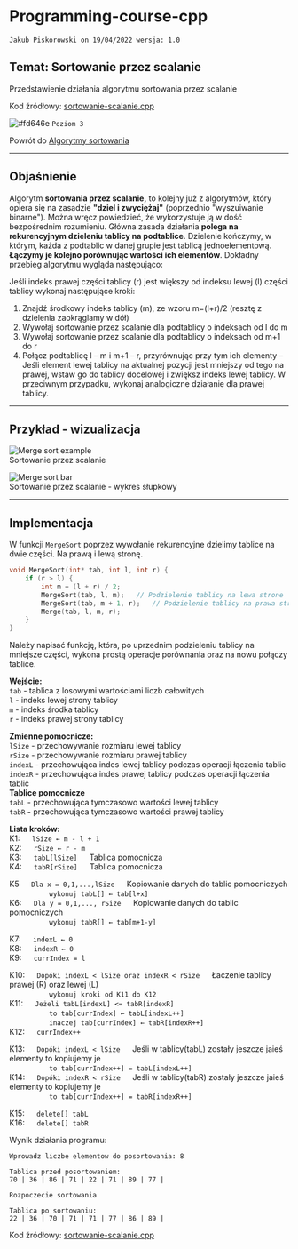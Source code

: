 # Programming-course-cpp

`Jakub Piskorowski on 19/04/2022 wersja: 1.0`

## Temat: Sortowanie przez scalanie

Przedstawienie działania algorytmu sortowania przez scalanie

Kod źródłowy:
[sortowanie-scalanie.cpp](sortowanie-scalanie.cpp)

![#fd646e](https://via.placeholder.com/15/fd646e/000000?text=+) `Poziom 3`

Powrót do [Algorytmy sortowania](/2-algorytmika/2-4-algorytmy-sortowania/README.md)

---

## Objaśnienie

Algorytm **sortowania przez scalanie,** to kolejny już z algorytmów, który opiera się na zasadzie **"dziel i zwyciężaj"** (poprzednio "wyszuiwanie binarne"). Można wręcz powiedzieć, że wykorzystuje ją w dość bezpośrednim rozumieniu. Główna zasada działania **polega na rekurencyjnym dzieleniu tablicy na podtablice**. Dzielenie kończymy, w którym, każda z podtablic w danej grupie jest tablicą jednoelementową. **Łączymy je kolejno porównując wartości ich elementów**. Dokładny przebieg algorytmu wygląda następująco:

Jeśli indeks prawej części tablicy (r) jest większy od indeksu lewej (l) części tablicy wykonaj następujące kroki:

1. Znajdź środkowy indeks tablicy (m), ze wzoru m=(l+r)/2 (resztę z dzielenia zaokrąglamy w dół)
2. Wywołaj sortowanie przez scalanie dla podtablicy o indeksach od l do m
3. Wywołaj sortowanie przez scalanie dla podtablicy o indeksach od m+1 do r
4. Połącz podtablicę l – m i m+1 – r, przyrównując przy tym ich elementy – Jeśli element lewej tablicy na aktualnej pozycji jest mniejszy od tego na prawej, wstaw go do tablicy docelowej i zwiększ indeks lewej tablicy. W przeciwnym przypadku, wykonaj analogiczne działanie dla prawej tablicy.

<!-- Źródło: [binarnie.pl](https://binarnie.pl/sortowanie-przez-scalanie/) -->

---

## Przykład - wizualizacja

![Merge sort example](https://github.com/PiskorowskiJakub/programming-course-cpp/blob/main/2-algorytmika/2-4-algorytmy-sortowania/2-4-1-sortowanie-przez-scalanie/img/Merge-sort-example.gif?raw=true) \
Sortowanie przez scalanie
<!--Źródło: [rozanskit.com](https://rozanskit.com/pl/teaching/jsp2019/merge_sort/) -->

![Merge sort bar](https://github.com/PiskorowskiJakub/programming-course-cpp/blob/main/2-algorytmika/2-4-algorytmy-sortowania/2-4-1-sortowanie-przez-scalanie/img/merge-sort-bar.gif?raw=true) \
Sortowanie przez scalanie - wykres słupkowy

<!-- Źródło: [programmer.group](https://programmer.group/5dcf0ae64114b.html) -->

---

## Implementacja

W funkcji `MergeSort` poprzez wywołanie rekurencyjne dzielimy tablice na dwie części. Na prawą i lewą stronę.

``` cpp
void MergeSort(int* tab, int l, int r) {
    if (r > l) {
        int m = (l + r) / 2;
        MergeSort(tab, l, m);   // Podzielenie tablicy na lewa strone
        MergeSort(tab, m + 1, r);   // Podzielenie tablicy na prawa strone
        Merge(tab, l, m, r);
    }
}
```

Należy napisać funkcję, która, po uprzednim podzieleniu tablicy na mniejsze części, wykona prostą operacje porównania oraz na nowu połączy tablice.

**Wejście:** \
`tab` - tablica z losowymi wartościami liczb całowitych \
`l` - indeks lewej strony tablicy \
`m` - indeks środka tablicy \
`r` - indeks prawej strony tablicy

**Zmienne pomocnicze:** \
`lSize` - przechowywanie rozmiaru lewej tablicy \
`rSize` - przechowywanie rozmiaru prawej tablicy \
`indexL` - przechowująca indes lewej tablicy podczas operacji łączenia tablic \
`indexR` - przechowująca indes prawej tablicy podczas operacji łączenia tablic \
**Tablice pomocnicze** \
`tabL` - przechowująca tymczasowo wartości lewej tablicy \
`tabR` - przechowująca tymczasowo wartości prawej tablicy

**Lista kroków:**\
K1: &emsp; `lSize ← m - l + 1` \
K2: &emsp; `rSize ← r - m` \
K3: &emsp; `tabL[lSize]` &emsp; Tablica pomocnicza \
K4: &emsp; `tabR[rSize]` &emsp; Tablica pomocnicza

K5 &emsp; `Dla x = 0,1,...,lSize` &emsp; Kopiowanie danych do tablic pomocniczych \
&emsp; &emsp; &emsp; &emsp; `wykonuj tabL[] ← tab[l+x]` \
K6: &emsp; `Dla y = 0,1,..., rSize` &emsp; Kopiowanie danych do tablic pomocniczych \
&emsp; &emsp; &emsp; &emsp; `wykonuj tabR[] ← tab[m+1-y]`

K7: &emsp; `indexL ← 0` \
K8: &emsp; `indexR ← 0` \
K9: &emsp; `currIndex = l`

K10: &emsp; `Dopóki indexL < lSize oraz indexR < rSize` &emsp; Łaczenie tablicy prawej (R) oraz lewej (L) \
&emsp; &emsp; &emsp; &emsp; `wykonuj kroki od K11 do K12` \
K11: &emsp; `Jeżeli tabL[indexL] <= tabR[indexR]` \
&emsp; &emsp; &emsp; &emsp; `to tab[currIndex] ← tabL[indexL++]` \
&emsp; &emsp; &emsp; &emsp; `inaczej tab[currIndex] ← tabR[indexR++]` \
K12: &emsp; `currIndex++`

K13: &emsp; `Dopóki indexL < lSize` &emsp; Jeśli w tablicy(tabL) zostały jeszcze jaieś elementy to kopiujemy je \
&emsp; &emsp; &emsp; &emsp; `to tab[currIndex++] = tabL[indexL++]` \
K14: &emsp; `Dopóki indexR < rSize` &emsp; Jeśli w tablicy(tabR) zostały jeszcze jaieś elementy to kopiujemy je \
&emsp; &emsp; &emsp; &emsp; `to tab[currIndex++] = tabR[indexR++]`

K15: &emsp; `delete[] tabL` \
K16: &emsp; `delete[] tabR`

Wynik działania programu:

```text
Wprowadz liczbe elementow do posortowania: 8

Tablica przed posortowaniem:
70 | 36 | 86 | 71 | 22 | 71 | 89 | 77 |

Rozpoczecie sortowania

Tablica po sortowaniu:
22 | 36 | 70 | 71 | 71 | 77 | 86 | 89 |
```

Kod źródłowy: [sortowanie-scalanie.cpp](sortowanie-scalanie.cpp)
